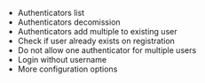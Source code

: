 - Authenticators list
- Authenticators decomission
- Authenticators add multiple to existing user
- Check if user already exists on registration
- Do not allow one authenticator for multiple users
- Login without username
- More configuration options
